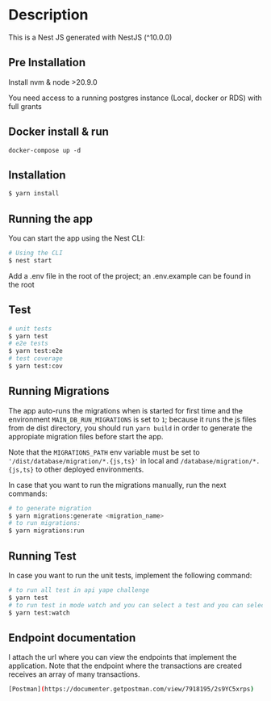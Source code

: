 # Description

This is a Nest JS generated with NestJS (^10.0.0)

## Pre Installation

Install nvm & node >20.9.0

You need access to a running postgres instance (Local, docker or RDS) with full grants

## Docker install & run

```
docker-compose up -d
```

## Installation

```bash
$ yarn install
```

## Running the app

You can start the app using the Nest CLI:

```bash
# Using the CLI
$ nest start
```

Add a .env file in the root of the project; an .env.example can be found in the root

## Test

```bash
# unit tests
$ yarn test
# e2e tests
$ yarn test:e2e
# test coverage
$ yarn test:cov
```

## Running Migrations

The app auto-runs the migrations when is started for first time and the environment `MAIN_DB_RUN_MIGRATIONS` is set to `1`; because it runs the js files from de dist directory, you should run `yarn build` in order to generate the appropiate migration files before start the app.

Note that the `MIGRATIONS_PATH` env variable must be set to `'/dist/database/migration/*.{js,ts}'` in local and `/database/migration/*.{js,ts}` to other deployed environments.

In case that you want to run the migrations manually, run the next commands:

```bash
# to generate migration
$ yarn migrations:generate <migration_name>
# to run migrations:
$ yarn migrations:run
```

## Running Test

In case you want to run the unit tests, implement the following command:

```bash
# to run all test in api yape challenge
$ yarn test
# to run test in mode watch and you can select a test and you can select a specific test
$ yarn test:watch
```

## Endpoint documentation

I attach the url where you can view the endpoints that implement the application. Note that the endpoint where the transactions are created receives an array of many transactions.

```bash
[Postman](https://documenter.getpostman.com/view/7918195/2s9YC5xrps)
```
